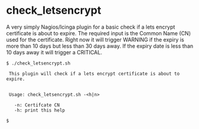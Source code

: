# check_letsencrypt

A very simply Nagios/Icinga plugin for a basic check if a lets encrypt certificate is about to expire.
The required input is the Common Name (CN) used for the certificate. 
Right now it will trigger WARNING if the expiry is more than 10 days but less than 30 days away.
If the expiry date is less than 10 days away it will trigger a CRITICAL.


````
$ ./check_letsencrypt.sh 

 This plugin will check if a lets encrypt certificate is about to expire.


 Usage: check_letsencrypt.sh -<h|n>

   -n: Certifcate CN
   -h: print this help
 
$
````


